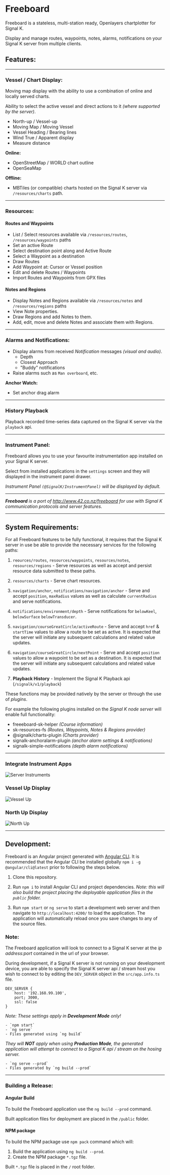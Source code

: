 # Freeboard

Freeboard is a stateless, multi-station ready, Openlayers chartplotter for Signal K.

Display and manage routes, waypoints, notes, alarms, notifications on your Signal K server
from multiple clients.


## Features:
---

### Vessel / Chart Display:

Moving map display with the ability to use a combination of online and locally served charts.

Ability to select the active vessel and direct actions to it _(where supported by the server)_.
    
- North-up / Vessel-up 
- Moving Map / Moving Vessel
- Vessel Heading / Bearing lines
- Wind True / Apparent display
- Measure distance

__Online:__

- OpenStreetMap / WORLD chart outline
- OpenSeaMap

__Offline:__

- MBTiles (or compatible) charts hosted on the Signal K server via `/resources/charts` path.

---

### Resources:  

#### Routes and Waypoints

- List / Select resources available via `/resources/routes`, `/resources/waypoints` paths
- Set an active Route
- Select destination point along and Active Route
- Select a Waypoint as a destination
- Draw Routes
- Add Waypoint at: Cursor or Vessel position
- Edit and delete Routes / Waypoints
- Import Routes and Waypoints from GPX files


#### Notes and Regions

- Display Notes and Regions available via `/resources/notes` and  `/resources/regions` paths
- View Note properties.
- Draw Regions and add Notes to them.
- Add, edit, move and delete Notes and associate them with Regions.

---

### Alarms and Notifications:

- Display alarms from received *Notification* messages _(visual and audio)_. 
    - Depth
    - Closest Approach
    - "Buddy" notifications
- Raise alarms such as `Man overboard`, etc.

__Anchor Watch:__
- Set anchor drag alarm

---

### History Playback

Playback recorded time-series data captured on the Signal K server via the `playback` api.

---

### Instrument Panel: 

Freeboard allows you to use your favourite instrumentation app installed on your Signal K server.

Select from installed applications in the `settings` screen and they will displayed in the instrument panel drawer.

_Instrument Panel `(@SignalK/InstrumentPanel)` will be displayed by default._ 

---

_**Freeboard** is a port of http://www.42.co.nz/freeboard for use with Signal K communication protocols and server features._

---

## System Requirements:

For all Freeboard features to be fully functional, it requires that the Signal K server in use be able to provide the necessary services for the following paths:

1. `reources/routes`, `resources/waypoints`, `resources/notes`, `resources/regions` - Serve resources as well as accept and persist resource data submitted to these paths.

2. `resources/charts` - Serve chart resources.

3. `navigation/anchor`, `notifications/navigation/anchor` - Serve and accept `position`, `maxRadius` values as well as calculate `currentRadius` and serve notifications.

4. `notifications/environment/depth` - Serve notifications for `belowKeel`, `belowSurface` `belowTransducer`.

5. `navigation/courseGreatCircle/activeRoute` - Serve and accept `href` & `startTime` values to allow a route to be set as active. It is expected that the server will initiate any subsequent calculations and related value updates.

6. `navigation/courseGreatCircle/nextPoint` - Serve and accept `position` values to allow a waypoint to be set as a destination. It is expected that the server will initiate any subsequent calculations and related value updates.

7. **Playback History** - Implement the Signal K Playback api (`/signalk/v1/playback`)

These functions may be provided natively by the server or through the use of *plugins*.

For example the following plugins installed on the *Signal K node server* will enable full functionality:
- freeeboard-sk-helper _(Course information)_
- sk-resources-fs _(Routes, Waypoints, Notes & Regions provider)_
- @signalk/charts-plugin *(Charts provider)*
- signalk-anchoralarm-plugin *(anchor alarm settings & notifications)*
- signalk-simple-notifications *(depth alarm notifications)*

---

### Integrate Instrument Apps
![Server Instruments](https://user-images.githubusercontent.com/38519157/46716813-00d27080-ccad-11e8-98a3-ab4b4f47df11.png)

### Vessel Up Display
![Vessel Up](https://user-images.githubusercontent.com/38519157/46716759-cf59a500-ccac-11e8-9ac5-68a7f3429f4a.png)

### North Up Display
![North Up](https://user-images.githubusercontent.com/38519157/46716737-bc46d500-ccac-11e8-9d31-87cfffb1ad3b.PNG)


---

## Development:

Freeboard is an Angular project generated with [Angular CLI](https://github.com/angular/angular-cli).
It is recommended that the Angular CLI be installed globally `npm i -g @angular/cli@latest` prior to following the steps below.

1. Clone this repository.

2. Run `npm i` to install Angular CLI and project dependencies. *Note: this will also build the project placing the deployable application files in the `public` folder.*

3. Run `npm start` or `ng serve` to start a development web server and then navigate to `http://localhost:4200/` to load the application. The application will automatically reload once you save changes to any of the source files.

### Note:

The Freeboard application will look to connect to a Signal K server at the *ip address:port* contained in the url of your browser. 

During development, if a Signal K server is not running on your development device, you are able to specify the Signal K server api / stream host you wish to connect to by editing the `DEV_SERVER` object in the `src/app.info.ts` file.
```
DEV_SERVER { 
    host: '192.168.99.100', 
    port; 3000, 
    ssl: false 
}
```

_Note: These settings apply in **Development Mode** only!_

    - `npm start`
    - `ng serve` 
    - Files generated using `ng build`


_They will __NOT__ apply when using **Production Mode**, the generated application will attempt to connect to a Signal K api / stream on the hosing server._

    - `ng serve --prod`
    - Files generated by `ng build --prod`

---

### Building a Release:

#### Angular Build

To build the Freeboard application use the `ng build --prod` command.

Built application files for deployment are placed in the `/public` folder.

#### NPM package

To build the NPM package use `npm pack` command which will:
1. Build the application using `ng build --prod`. 
2. Create the NPM package `*.tgz` file.


Built `*.tgz` file is placed in the `/` root folder.

